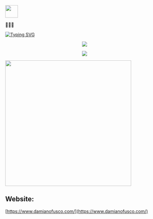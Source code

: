 <img height="40" src="https://raw.githubusercontent.com/innng/innng/master/assets/kyubey.gif"/>

👋👋👋

<!--
**vanphuoc3012/vanphuoc3012** is a ✨ _special_ ✨ repository because its `README.md` (this file) appears on your GitHub profile.

Here are some ideas to get you started:

- 🔭 I’m currently working on ...
- 🌱 I’m currently learning ...
- 👯 I’m looking to collaborate on ...
- 🤔 I’m looking for help with ...
- 💬 Ask me about ...
- 📫 How to reach me: ...
- 😄 Pronouns: ...
- ⚡ Fun fact: ...
-->

[![Typing SVG](https://readme-typing-svg.demolab.com?font=Fira+Code&pause=1000&color=F7A722&background=FFFFFF00&width=435&lines=Hello%2C+I'm+Phuoc)](https://git.io/typing-svg)

<p align="center">
  <img src="https://github-readme-stats.vercel.app/api?username=vanphuoc3012&show_icons=true&theme=radical"/>
</p>

<p align="center">
  <img src="https://github-readme-stats.vercel.app/api/top-langs/?username=vanphuoc3012&layout=compact"/>
</p>


<img src="https://cr-skills-chart-widget.azurewebsites.net/api/api?username=vanphuoc3012" height="400" />

## Website:
[https://www.damianofusco.com/](https://www.damianofusco.com/)
